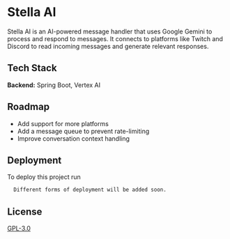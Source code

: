 # Stella AI

Stella AI is an AI-powered message handler that uses Google Gemini to process and respond to messages. It connects to platforms like Twitch and Discord to read incoming messages and generate relevant responses.


## Tech Stack

**Backend:** Spring Boot, Vertex AI


## Roadmap

- Add support for more platforms
- Add a message queue to prevent rate-limiting
- Improve conversation context handling
## Deployment

To deploy this project run

```bash
  Different forms of deployment will be added soon.
```
## License

[GPL-3.0](https://choosealicense.com/licenses/gpl-3.0/)
